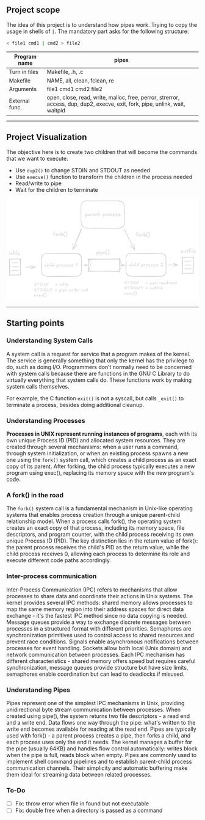 ## Project scope

The idea of this project is to understand how pipes work. Trying to copy the usage in shells of `|`. The mandatory part asks for the following structure:

```bash
< file1 cmd1 | cmd2 > file2
```

| Program name   | pipex                                                                                                                        |
| -------------- | ---------------------------------------------------------------------------------------------------------------------------- |
| Turn in files  | Makefile, .h, .c                                                                                                             |
| Makefile       | NAME, all, clean, fclean, re                                                                                                 |
| Arguments      | file1 cmd1 cmd2 file2                                                                                                        |
| External func. | open, close, read, write, malloc, free, perror, strerror, access, dup, dup2, execve, exit, fork, pipe, unlink, wait, waitpid |

---

## Project Visualization
The objective here is to create two children that will become the commands that we want to execute.
  - Use `dup2()` to change STDIN and STDOUT as needed
  - Use `execve()` function to transform the children in the process needed
  - Read/write to pipe
  - Wait for the children to terminate

![pipex_flow](https://github.com/Poukk/pipex/blob/main/pipex_flow.png)

---

## Starting points
### Understanding System Calls
A system call is a request for service that a program makes of the kernel. The service is generally something that only the kernel has the privilege to do, such as doing I/O. Programmers don’t normally need to be concerned with system calls because there are functions in the GNU C Library to do virtually everything that system calls do. These functions work by making system calls themselves.

For example, the C function `exit()` is not a syscall, but calls `_exit()` to terminate a process, besides doing additional cleanup.

### Understanding Processes
**Processes in UNIX represent running instances of programs**, each with its own unique Process ID (PID) and allocated system resources. They are created through several mechanisms: when a user runs a command, through system initialization, or when an existing process spawns a new one using the `fork()` system call, which creates a child process as an exact copy of its parent. After forking, the child process typically executes a new program using exec(), replacing its memory space with the new program's code. 

### A fork() in the road
The `fork()` system call is a fundamental mechanism in Unix-like operating systems that enables process creation through a unique parent-child relationship model. When a process calls fork(), the operating system creates an exact copy of that process, including its memory space, file descriptors, and program counter, with the child process receiving its own unique Process ID (PID). The key distinction lies in the return value of fork(): the parent process receives the child's PID as the return value, while the child process receives 0, allowing each process to determine its role and execute different code paths accordingly.

### Inter-process communication
Inter-Process Communication (IPC) refers to mechanisms that allow processes to share data and coordinate their actions in Unix systems. The kernel provides several IPC methods: shared memory allows processes to map the same memory region into their address spaces for direct data exchange - it's the fastest IPC method since no data copying is needed. Message queues provide a way to exchange discrete messages between processes in a structured format with different priorities. Semaphores are synchronization primitives used to control access to shared resources and prevent race conditions. Signals enable asynchronous notifications between processes for event handling. Sockets allow both local (Unix domain) and network communication between processes. Each IPC mechanism has different characteristics - shared memory offers speed but requires careful synchronization, message queues provide structure but have size limits, semaphores enable coordination but can lead to deadlocks if misused.

### Understanding Pipes
Pipes represent one of the simplest IPC mechanisms in Unix, providing unidirectional byte stream communication between processes. When created using pipe(), the system returns two file descriptors - a read end and a write end. Data flows one way through the pipe: what's written to the write end becomes available for reading at the read end. Pipes are typically used with fork() - a parent process creates a pipe, then forks a child, and each process uses only the end it needs. The kernel manages a buffer for the pipe (usually 64KB) and handles flow control automatically: writes block when the pipe is full, reads block when empty. Pipes are commonly used to implement shell command pipelines and to establish parent-child process communication channels. Their simplicity and automatic buffering make them ideal for streaming data between related processes.

### To-Do
- [ ] Fix: throw error when file in found but not executable
- [ ] Fix: double free when a directory is passed as a command 
